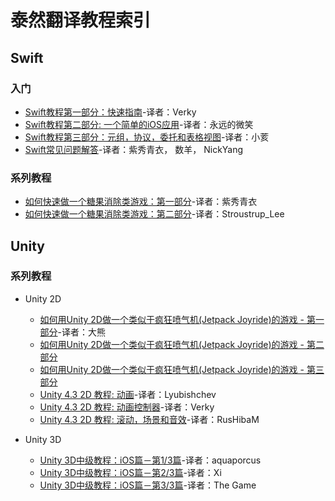 # 泰然翻译教程索引

## Swift

### 入门

- [Swift教程第一部分：快速指南](Swift-Tutorial-A-Quick-Start.md)-译者：Verky
- [Swift教程第二部分: 一个简单的iOS应用](Swift-Tutorial-Part2-A-Simple-iOS-App.md)-译者：永远的微笑
- [Swift教程第三部分：元组，协议，委托和表格视图](./Swift-Tutorial-Part3-Tuples-Protocols-Delegates-and-Table-Views.md)-译者：小荄
- [Swift常见问题解答](Swift-Language-FAQ.md)-译者：紫秀青衣， 数羊， NickYang

### 系列教程

- [如何快速做一个糖果消除类游戏：第一部分](How-to-Make-a-Game-Like-Candy-Crush-with-Swift-Tutorial-Part1.md)-译者：紫秀青衣
- [如何快速做一个糖果消除类游戏：第二部分](How-to-Make-a-Game-Like-Candy-Crush-with-Swift-Tutorial-Part2.md)-译者：Stroustrup_Lee

## Unity

### 系列教程

- Unity 2D

	- [如何用Unity 2D做一个类似于疯狂喷气机(Jetpack Joyride)的游戏 - 第一部分](How-to-Make-a-Game-Like-Jetpack-Joyride-in-Unity-2D–Part1.md)-译者：大熊
	- [如何用Unity 2D做一个类似于疯狂喷气机(Jetpack Joyride)的游戏 - 第二部分]()
	- [如何用Unity 2D做一个类似于疯狂喷气机(Jetpack Joyride)的游戏 - 第三部分]()
	- [Unity 4.3 2D 教程: 动画](Unity-2d-Tutorial-Animations.md)-译者：Lyubishchev
	- [Unity 4.3 2D 教程: 动画控制器](Unity-2d-Tutorial-Animation-Controllers.md)-译者：Verky
	- [Unity 4.3 2D 教程: 滚动，场景和音效](Unity-2d-Tutorial-Scrolling-Scenes-And-Sounds.md)-译者：RusHibaM
	
- Unity 3D

	- [Unity 3D中级教程：iOS篇－第1/3篇](Beginning-Unity-3d-For-ios-Part1.md)-译者：aquaporcus
	- [Unity 3D中级教程：iOS篇－第2/3篇](Beginning-Unity-3d-For-ios-Part2.md)-译者：Xi
	- [Unity 3D中级教程：iOS篇－第3/3篇](Beginning-Unity-3d-For-ios-Part3.md)-译者：The Game
